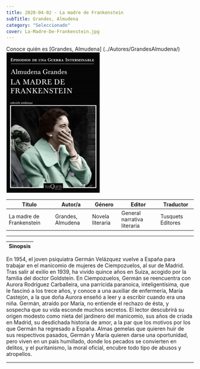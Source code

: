```yaml
---
title: 2020-04-02 - La madre de Frankenstein
subTitle: Grandes, Almudena
category: "Seleccionado"
cover: La-Madre-De-Frankenstein.jpg
---
```

Conoce quién es [Grandes, Almudena] (../Autores/GrandesAlmudena/)
!["Imagen no encontrada"](La-Madre-De-Frankenstein.jpg)

Título | Autor/a | Género | Editor | Traductor |
------ | ------- | ------ | ------ | --------- |
La madre de Frankenstein | Grandes, Almudena | Novela literaria | General narrativa literaria | Tusquets Editores | Original en castellano |
***
|Sinopsis|
|--------|
En 1954, el joven psiquiatra Germán Velázquez vuelve a España para trabajar en el manicomio de mujeres de Ciempozuelos, al sur de Madrid. Tras salir al exilio en 1939, ha vivido quince años en Suiza, acogido por la familia del doctor Goldstein. En Ciempozuelos, Germán se reencuentra con Aurora Rodríguez Carballeira, una parricida paranoica, inteligentísima, que le fascinó a los trece años, y conoce a una auxiliar de enfermería, María Castejón, a la que doña Aurora enseñó a leer y a escribir cuando era una niña. Germán, atraído por María, no entiende el rechazo de ésta, y sospecha que su vida esconde muchos secretos. El lector descubrirá su origen modesto como nieta del jardinero del manicomio, sus años de criada en Madrid, su desdichada historia de amor, a la par que los motivos por los que Germán ha regresado a España. Almas gemelas que quieren huir de sus respectivos pasados, Germán y María quieren darse una oportunidad, pero viven en un país humillado, donde los pecados se convierten en delitos, y el puritanismo, la moral oficial, encubre todo tipo de abusos y atropellos.
***
